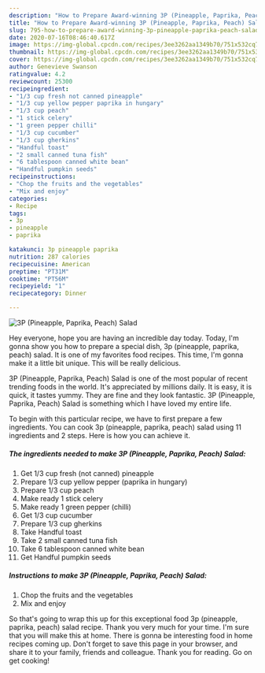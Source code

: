 ```yaml
---
description: "How to Prepare Award-winning 3P (Pineapple, Paprika, Peach) Salad"
title: "How to Prepare Award-winning 3P (Pineapple, Paprika, Peach) Salad"
slug: 795-how-to-prepare-award-winning-3p-pineapple-paprika-peach-salad
date: 2020-07-16T08:46:40.617Z
image: https://img-global.cpcdn.com/recipes/3ee3262aa1349b70/751x532cq70/3p-pineapple-paprika-peach-salad-recipe-main-photo.jpg
thumbnail: https://img-global.cpcdn.com/recipes/3ee3262aa1349b70/751x532cq70/3p-pineapple-paprika-peach-salad-recipe-main-photo.jpg
cover: https://img-global.cpcdn.com/recipes/3ee3262aa1349b70/751x532cq70/3p-pineapple-paprika-peach-salad-recipe-main-photo.jpg
author: Genevieve Swanson
ratingvalue: 4.2
reviewcount: 25300
recipeingredient:
- "1/3 cup fresh not canned pineapple"
- "1/3 cup yellow pepper paprika in hungary"
- "1/3 cup peach"
- "1 stick celery"
- "1 green pepper chilli"
- "1/3 cup cucumber"
- "1/3 cup gherkins"
- "Handful toast"
- "2 small canned tuna fish"
- "6 tablespoon canned white bean"
- "Handful pumpkin seeds"
recipeinstructions:
- "Chop the fruits and the vegetables"
- "Mix and enjoy"
categories:
- Recipe
tags:
- 3p
- pineapple
- paprika

katakunci: 3p pineapple paprika 
nutrition: 287 calories
recipecuisine: American
preptime: "PT31M"
cooktime: "PT56M"
recipeyield: "1"
recipecategory: Dinner

---
```



![3P (Pineapple, Paprika, Peach) Salad](https://img-global.cpcdn.com/recipes/3ee3262aa1349b70/751x532cq70/3p-pineapple-paprika-peach-salad-recipe-main-photo.jpg)

Hey everyone, hope you are having an incredible day today. Today, I'm gonna show you how to prepare a special dish, 3p (pineapple, paprika, peach) salad. It is one of my favorites food recipes. This time, I'm gonna make it a little bit unique. This will be really delicious.



3P (Pineapple, Paprika, Peach) Salad is one of the most popular of recent trending foods in the world. It's appreciated by millions daily. It is easy, it is quick, it tastes yummy. They are fine and they look fantastic. 3P (Pineapple, Paprika, Peach) Salad is something which I have loved my entire life.


To begin with this particular recipe, we have to first prepare a few ingredients. You can cook 3p (pineapple, paprika, peach) salad using 11 ingredients and 2 steps. Here is how you can achieve it.

<!--inarticleads1-->

##### The ingredients needed to make 3P (Pineapple, Paprika, Peach) Salad:

1. Get 1/3 cup fresh (not canned) pineapple
1. Prepare 1/3 cup yellow pepper (paprika in hungary)
1. Prepare 1/3 cup peach
1. Make ready 1 stick celery
1. Make ready 1 green pepper (chilli)
1. Get 1/3 cup cucumber
1. Prepare 1/3 cup gherkins
1. Take Handful toast
1. Take 2 small canned tuna fish
1. Take 6 tablespoon canned white bean
1. Get Handful pumpkin seeds




<!--inarticleads2-->

##### Instructions to make 3P (Pineapple, Paprika, Peach) Salad:

1. Chop the fruits and the vegetables
1. Mix and enjoy




So that's going to wrap this up for this exceptional food 3p (pineapple, paprika, peach) salad recipe. Thank you very much for your time. I'm sure that you will make this at home. There is gonna be interesting food in home recipes coming up. Don't forget to save this page in your browser, and share it to your family, friends and colleague. Thank you for reading. Go on get cooking!
